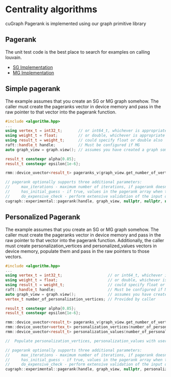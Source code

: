 # Centrality algorithms
cuGraph Pagerank is implemented using our graph primitive library

## Pagerank

The unit test code is the best place to search for examples on calling louvain.

 * [SG Implementation](../../tests/experimental/pagerank_test.cpp)
 * [MG Implementation](../../tests/pagerank/mg_pagerank_test.cpp)

## Simple pagerank

The example assumes that you create an SG or MG graph somehow.  The caller must create the pageranks vector in device memory and pass in the raw pointer to that vector into the pagerank function.

```cpp
#include <algorithm.hpp>
...
using vertex_t = int32_t;       // or int64_t, whichever is appropriate
using weight_t = float;         // or double, whichever is appropriate
using result_t = weight_t;      // could specify float or double also
raft::handle_t handle;          // Must be configured if MG
auto graph_view = graph.view(); // assumes you have created a graph somehow

result_t constexpr alpha{0.85};
result_t constexpr epsilon{1e-6};

rmm::device_uvector<result_t> pageranks_v(graph_view.get_number_of_vertices(), handle.get_stream());

// pagerank optionally supports three additional parameters:
//     max_iterations - maximum number of iterations, if pagerank doesn't coverge by then we abort
//     has_initial_guess - if true, values in the pagerank array when the call is initiated will be used as the initial pagerank values
//     do_expensive_check - perform extensive validation of the input data before executing algorithm
cugraph::experimental::pagerank(handle, graph_view, nullptr, nullptr, nullptr, vertex_t{0}, pageranks_v.data(), alpha, epsilon);
```

## Personalized Pagerank

The example assumes that you create an SG or MG graph somehow.  The caller must create the pageranks vector in device memory and pass in the raw pointer to that vector into the pagerank function.  Additionally, the caller must create personalization_vertices and personalized_values vectors in device memory, populate them and pass in the raw pointers to those vectors.

```cpp
#include <algorithm.hpp>
...
using vertex_t = int32_t;                    // or int64_t, whichever is appropriate
using weight_t = float;                      // or double, whichever is appropriate
using result_t = weight_t;                   // could specify float or double also
raft::handle_t handle;                       // Must be configured if MG
auto graph_view = graph.view();              // assumes you have created a graph somehow
vertex_t number_of_personalization_vertices; // Provided by caller

result_t constexpr alpha{0.85};
result_t constexpr epsilon{1e-6};

rmm::device_uvector<result_t> pageranks_v(graph_view.get_number_of_vertices(), handle.get_stream());
rmm::device_uvector<vertex_t> personalization_vertices(number_of_personalization_vertices, handle.get_stream());
rmm::device_uvector<result_t> personalization_values(number_of_personalization_vertices, handle.get_stream());

//  Populate personalization_vertices, personalization_values with user provided data

// pagerank optionally supports three additional parameters:
//     max_iterations - maximum number of iterations, if pagerank doesn't coverge by then we abort
//     has_initial_guess - if true, values in the pagerank array when the call is initiated will be used as the initial pagerank values
//     do_expensive_check - perform extensive validation of the input data before executing algorithm
cugraph::experimental::pagerank(handle, graph_view, nullptr, personalization_vertices.data(), personalization_values.data(), number_of_personalization_vertices, pageranks_v.data(), alpha, epsilon);
```
